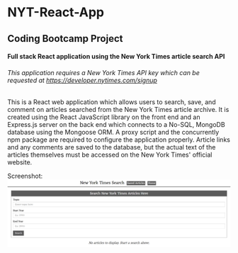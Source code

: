 # NYT-React-App

## Coding Bootcamp Project

#### Full stack React application using the New York Times article search API

###### This application requires a New York Times API key which can be requested at https://developer.nytimes.com/signup

This is a React web application which allows users to search, save, and comment on articles searched from the New York Times article archive. It is created using the React JavaScript library on the front end and an Express.js server on the back end which connects to a No-SQL, MongoDB database using the Mongoose ORM. A proxy script and the concurrently npm package are required to configure the application properly. Article links and any comments are saved to the database, but the actual text of the articles themselves must be accessed on the New York Times' official website.

Screenshot:
![ScreenShot](screenshot.PNG)
